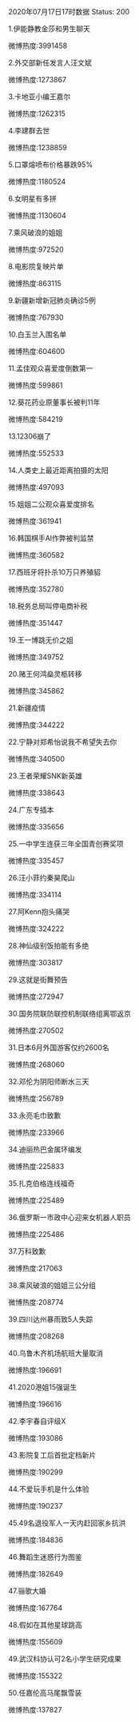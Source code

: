 2020年07月17日17时数据
Status: 200

1.伊能静教金莎和男生聊天

微博热度:3991458

2.外交部新任发言人汪文斌

微博热度:1273867

3.卡地亚小编王嘉尔

微博热度:1262315

4.李建群去世

微博热度:1238859

5.口罩熔喷布价格暴跌95%

微博热度:1180524

6.女明星有多拼

微博热度:1130604

7.乘风破浪的姐姐

微博热度:972520

8.电影院复映片单

微博热度:863115

9.新疆新增新冠肺炎确诊5例

微博热度:767930

10.白玉兰入围名单

微博热度:604600

11.孟佳观众喜爱度倒数第一

微博热度:599861

12.葵花药业原董事长被判11年

微博热度:584219

13.12306崩了

微博热度:552533

14.人类史上最近距离拍摄的太阳

微博热度:497093

15.姐姐二公观众喜爱度排名

微博热度:361941

16.韩国棋手AI作弊被判监禁

微博热度:360582

17.西班牙将扑杀10万只养殖貂

微博热度:352780

18.税务总局叫停电商补税

微博热度:351447

19.王一博跳无价之姐

微博热度:349752

20.赌王何鸿燊灵柩转移

微博热度:345862

21.新疆疫情

微博热度:344222

22.宁静对郑希怡说我不希望失去你

微博热度:340500

23.王者荣耀SNK新英雄

微博热度:338643

24.广东专插本

微博热度:335656

25.一中学生连获三年全国青创赛奖项

微博热度:335457

26.汪小菲约秦昊爬山

微博热度:334114

27.阿Kenn抱头痛哭

微博热度:324222

28.神仙级别饭拍能有多绝

微博热度:303817

29.这就是街舞预告

微博热度:272947

30.国务院联防联控机制联络组离鄂返京

微博热度:270502

31.日本6月外国游客仅约2600名

微博热度:268060

32.邓伦为阴阳师断水三天

微博热度:256789

33.永亮毛巾致歉

微博热度:233966

34.迪丽热巴金属环编发

微博热度:225833

35.扎克伯格连线福奇

微博热度:225489

36.俄罗斯一市政中心迎来女机器人职员

微博热度:225486

37.万科致歉

微博热度:217063

38.乘风破浪的姐姐三公分组

微博热度:208774

39.四川达州暴雨致5人失踪

微博热度:208268

40.乌鲁木齐机场航班大量取消

微博热度:196691

41.2020港姐15强诞生

微博热度:196616

42.李宇春自评级X

微博热度:193086

43.影院复工后首批定档新片

微博热度:190299

44.不爱玩手机是什么体验

微博热度:190237

45.49名退役军人一天内赶回家乡抗洪

微博热度:184836

46.舞蹈生迷惑行为图鉴

微博热度:182649

47.骊歌大婚

微博热度:167764

48.假如在其他星球跳高

微博热度:155609

49.武汉科协认可2名小学生研究成果

微博热度:155322

50.任嘉伦高马尾飘雪装

微博热度:137827

